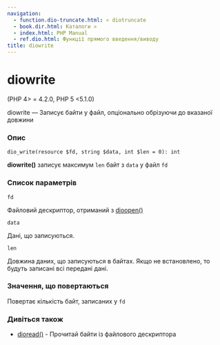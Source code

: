 ```yaml
---
navigation:
  - function.dio-truncate.html: « diotruncate
  - book.dir.html: Каталоги »
  - index.html: PHP Manual
  - ref.dio.html: Функції прямого введення/виводу
title: diowrite
---
```

# diowrite

(PHP 4> = 4.2.0, PHP 5 <5.1.0)

diowrite — Записує байти у файл, опціонально обрізуючи до вказаної довжини

### Опис

```methodsynopsis
dio_write(resource $fd, string $data, int $len = 0): int
```

**diowrite()** записує максимум `len` байт з `data` у файл `fd`

### Список параметрів

`fd`

Файловий дескриптор, отриманий з [dioopen()](function.dio-open.html)

`data`

Дані, що записуються.

`len`

Довжина даних, що записуються в байтах. Якщо не встановлено, то будуть записані всі передані дані.

### Значення, що повертаються

Повертає кількість байт, записаних у `fd`

### Дивіться також

-   [dioread()](function.dio-read.html) - Прочитай байти із файлового дескриптора
